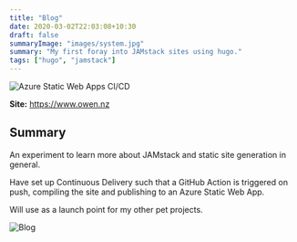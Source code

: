 ```yaml
---
title: "Blog"
date: 2020-03-02T22:03:08+10:30
draft: false
summaryImage: "images/system.jpg"
summary: "My first foray into JAMstack sites using hugo."
tags: ["hugo", "jamstack"]
---
```


![Azure Static Web Apps CI/CD](https://github.com/fordprefect480/owensymes-hugo/workflows/Azure%20Static%20Web%20Apps%20CI/CD/badge.svg)

**Site:** https://www.owen.nz

## Summary

An experiment to learn more about JAMstack and static site generation in general.

Have set up Continuous Delivery such that a GitHub Action is triggered on push, compiling the site and publishing to an Azure Static Web App.

Will use as a launch point for my other pet projects.

![Blog](https://www.owen.nz/blog_screenshot.png)
